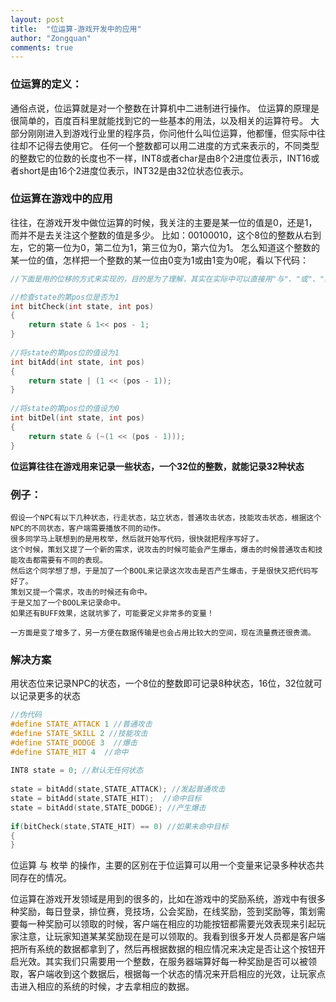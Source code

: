 ```yaml
---
layout: post
title:  "位运算-游戏开发中的应用"
author: "Zongquan"
comments: true
---
```


### 位运算的定义：

通俗点说，位运算就是对一个整数在计算机中二进制进行操作。
位运算的原理是很简单的，百度百科里就能找到它的一些基本的用法，以及相关的运算符号。
大部分刚刚进入到游戏行业里的程序员，你问他什么叫位运算，他都懂，但实际中往往却不记得去使用它。
任何一个整数都可以用二进度的方式来表示的，不同类型的整数它的位数的长度也不一样，INT8或者char是由8个2进度位表示，INT16或者short是由16个2进度位表示，INT32是由32位状态位表示。

### 位运算在游戏中的应用

往往，在游戏开发中做位运算的时候，我关注的主要是某一位的值是0，还是1，而并不是去关注这个整数的值是多少。
比如：00100010，这个8位的整数从右到左，它的第一位为0，第二位为1，第三位为0，第六位为1。
怎么知道这个整数的某一位的值，怎样把一个整数的某一位由0变为1或由1变为0呢，看以下代码：

```c++
//下面是用的位移的方式来实现的，目的是为了理解，其实在实际中可以直接用"与"、"或"、"非"代码会更简洁

//检查state的第pos位是否为1
int bitCheck(int state, int pos)
{
    return state & 1<< pos - 1;
}
 
//将state的第pos位的值设为1
int bitAdd(int state, int pos)
{
    return state | (1 << (pos - 1));
}
 
//将state的第pos位的值设为0
int bitDel(int state, int pos)
{
    return state & (~(1 << (pos - 1)));
}


```

**位运算往往在游戏用来记录一些状态，一个32位的整数，就能记录32种状态**

### 例子：

```
假设一个NPC有以下几种状态，行走状态，站立状态，普通攻击状态，技能攻击状态，根据这个NPC的不同状态，客户端需要播放不同的动作。
很多同学马上联想到的是用枚举，然后就开始写代码，很快就把程序写好了。
这个时候，策划又提了一个新的需求，说攻击的时候可能会产生爆击，爆击的时候普通攻击和技能攻击都需要有不同的表现。
然后这个同学想了想，于是加了一个BOOL来记录这次攻击是否产生爆击，于是很快又把代码写好了。
策划又提一个需求，攻击的时候还有命中。
于是又加了一个BOOL来记录命中。
如果还有BUFF效果，这就坑爹了，可能要定义非常多的变量！

一方面是变了增多了，另一方便在数据传输是也会占用比较大的空间，现在流量费还很贵滴。
```



### 解决方案

用状态位来记录NPC的状态，一个8位的整数即可记录8种状态，16位，32位就可以记录更多的状态

```c++
//伪代码
#define STATE_ATTACK 1 //普通攻击
#define STATE_SKILL 2 //技能攻击
#define STATE_DODGE 3  //爆击
#define STATE_HIT 4  //命中
 
INT8 state = 0; //默认无任何状态
 
state = bitAdd(state,STATE_ATTACK); //发起普通攻击
state = bitAdd(state,STATE_HIT);  //命中目标
state = bitAdd(state,STATE_DODGE); //产生爆击
 
if(bitCheck(state,STATE_HIT) == 0) //如果未命中目标
{
}
```

位运算 与 枚举 的操作，主要的区别在于位运算可以用一个变量来记录多种状态共同存在的情况。

位运算在游戏开发领域是用到的很多的，比如在游戏中的奖励系统，游戏中有很多种奖励，每日登录，排位赛，竞技场，公会奖励，在线奖励，签到奖励等，策划需要每一种奖励可以领取的时候，客户端在相应的功能按钮都需要光效表现来引起玩家注意，让玩家知道某某奖励现在是可以领取的。我看到很多开发人员都是客户端把所有系统的数据都拿到了，然后再根据数据的相应情况来决定是否让这个按钮开启光效。其实我们只需要用一个整数，在服务器端算好每一种奖励是否可以被领取，客户端收到这个数据后，根据每一个状态的情况来开启相应的光效，让玩家点击进入相应的系统的时候，才去拿相应的数据。

